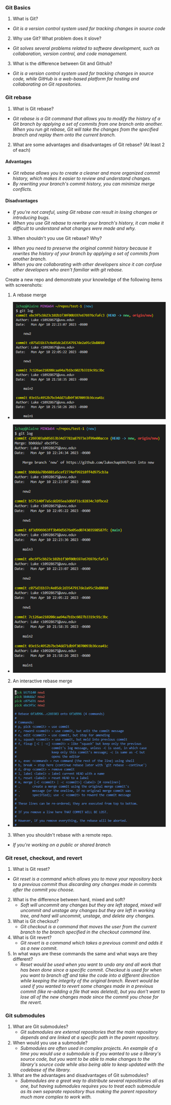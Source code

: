 ### Git Basics
1. What is Git?
- *Git is a version control system used for tracking changes in source code*
2. Why use Git? What problem does it slove?
- *Git solves several problems related to software development, such as collaboration, version control, and code management.*
3. What is the difference between Git and Github?
- *Git is a version control system used for tracking changes in source code, while GitHub is a web-based platform for hosting and collaborating on Git repositories.*

### Git rebase

1. What is Git rebase?
- *Git rebase is a Git command that allows you to modify the history of a Git branch by applying a set of commits from one branch onto another. When you run git rebase, Git will take the changes from the specified branch and replay them onto the current branch.*
2. What are some advantages and disadvantages of Git rebase? (At least 2 of each)
#### Advantages
- *Git rebase allows you to create a cleaner and more organized commit history, which makes it easier to review and understand changes.*
- *By rewriting your branch's commit history, you can minimize merge conflicts.*
#### Disadvantages
- *If you're not careful, using Git rebase can result in losing changes or introducing bugs.*
- *When you use Git rebase to rewrite your branch's history, it can make it difficult to understand what changes were made and why.*
3. When shouldn't you use Git rebase? Why?
- *When you need to preserve the original commit history because it rewrites the history of your branch by applying a set of commits from another branch.*
- *When you are collaborating with other developers since it can confuse other developers who aren't familiar with git rebase.*

Create a new repo and demonstrate your knowledge of the following items with screenshots:
1. A rebase merge

- ![The git log before the rebase](./log1.png)

- ![The git log after the rebase](./log2.png)

2. An interactive rebase merge

- ![The interactive menu for rebase](./interactive.png)

3. When you shouldn't rebase with a remote repo.

- *If you're working on a public or shared branch*

### Git reset, checkout, and revert

1. What is Git reset?
  - *Git reset is a command which allows you to move your repository back to a previous commit thus discarding any changes made in commits after the commit you choose.*
2. What is the difference between hard, mixed and soft?
   - *Soft will uncommit any changes but they are left staged, mixed will uncommit and unstage any changes but they are left in working tree, and hard will uncommit, unstage, and delete any changes.*
3. What is Git checkout?
   - *Git checkout is a command that moves the user from the current branch to the branch specified in the checkout command line.*
4. What is Git revert?
   - *Git revert is a command which takes a previous commit and adds it as a new commit.*
5. In what ways are these commands the same and what ways are they different?
   - *Reset would be used when you want to undo any and all work that has been done since a specific commit. Checkout is used for when you want to branch off and take the code into a different direction while keeping the integrity of the original branch. Revert would be used if you wanted to revert some changes made in a previous commit (like re-adding a file that was deleted), but you don't want to lose all of the new changes made since the commit you chose for the revert.*


### Git submodules

1. What are Git submodules?
   - *Git submodules are external repositories that the main repository depends and are linked at a specific path in the parent repository.*
2. When would you use a submodule?
   - *Submodules are often used in complex projects. An example of a time you would use a submodule is if you wanted to use a library's source code, but you want to be able to make changes to the library's source code while also being able to keep updated with the codebase of the library.*
3. What are the advantages and disadvantages of Git submodules?
   - *Submodules are a great way to distribute several repositiories all as one, but having submodules requires you to treat each submodule as its own separate repository thus making the parent repository much more complex to work with.*
